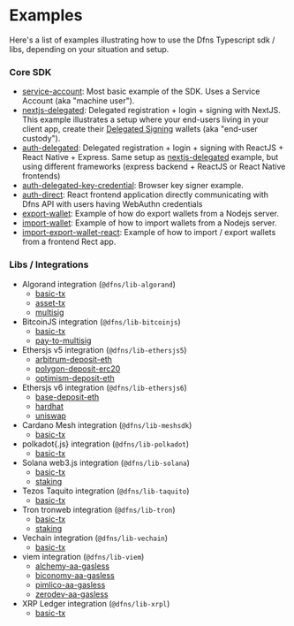 # Examples

Here's a list of examples illustrating how to use the Dfns Typescript sdk / libs, depending on your situation and setup.

### Core SDK

- [service-account](./sdk/service-account): Most basic example of the SDK. Uses a Service Account (aka "machine user").
- [nextjs-delegated](./sdk/nextjs-delegated): Delegated registration + login + signing with NextJS. This example illustrates a setup where your end-users living in your client app, create their [Delegated Signing](https://docs.dfns.co/dfns-docs/advanced-topics/delegated-signing) wallets (aka "end-user custody").
- [auth-delegated](./sdk/auth-delegated): Delegated registration + login + signing with ReactJS + React Native + Express. Same setup as [nextjs-delegated](./sdk/nextjs-delegated) example, but using different frameworks (express backend + ReactJS or React Native frontends)
- [auth-delegated-key-credential](./sdk/auth-delegated-key-credential/): Browser key signer example.
- [auth-direct](./sdk/auth-direct/): React frontend application directly communicating with Dfns API with users having WebAuthn credentials
- [export-wallet](./sdk/export-wallet): Example of how do export wallets from a Nodejs server.
- [import-wallet](./sdk/import-wallet): Example of how to import wallets from a Nodejs server.
- [import-export-wallet-react](./sdk/import-export-wallet-react): Example of how to import / export wallets from a frontend Rect app.

### Libs / Integrations

- Algorand integration (`@dfns/lib-algorand`)
  - [basic-tx](./libs/algorand/basic-tx)
  - [asset-tx](./libs/algorand/asset-tx)
  - [multisig](./libs/algorand/multisig-tx)
- BitcoinJS integration (`@dfns/lib-bitcoinjs`)
  - [basic-tx](./libs/bitcoinjs/basic-tx)
  - [pay-to-multisig](./libs/bitcoinjs/pay-to-multisig)
- Ethersjs v5 integration (`@dfns/lib-ethersjs5`)
  - [arbitrum-deposit-eth](./libs/ethersjs/v5/arbitrum-deposit-eth)
  - [polygon-deposit-erc20](./libs/ethersjs/v5/polygon-deposit-erc20)
  - [optimism-deposit-eth](./libs/ethersjs/v5/optimism-deposit-eth)
- Ethersjs v6 integration (`@dfns/lib-ethersjs6`)
  - [base-deposit-eth](./libs/ethersjs/v6/base-deposit-eth)
  - [hardhat](./libs/ethersjs/v6/hardhat)
  - [uniswap](./libs/ethersjs/v6/uniswap)
- Cardano Mesh integration (`@dfns/lib-meshsdk`)
  - [basic-tx](./libs/meshsdk/basic-tx)
- polkadot{.js} integration (`@dfns/lib-polkadot`)
  - [basic-tx](./libs/polkadot/basic-tx)
- Solana web3.js integration (`@dfns/lib-solana`)
  - [basic-tx](./libs/solana/basic-tx)
  - [staking](./libs/solana/staking)
- Tezos Taquito integration (`@dfns/lib-taquito`)
  - [basic-tx](./libs/taquito/basic-tx)
- Tron tronweb integration (`@dfns/lib-tron`)
  - [basic-tx](./libs/tron/basic-tx)
  - [staking](./libs/tron/staking)
- Vechain integration (`@dfns/lib-vechain`)
  - [basic-tx](./libs/vechain/basic-tx)
- viem integration (`@dfns/lib-viem`)
  - [alchemy-aa-gasless](./libs/viem/alchemy-aa-gasless)
  - [biconomy-aa-gasless](./libs/viem/biconomy-aa-gasless)
  - [pimlico-aa-gasless](./libs/viem/pimlico-aa-gasless)
  - [zerodev-aa-gasless](./libs/viem/zerodev-aa-gasless)
- XRP Ledger integration (`@dfns/lib-xrpl`)
  - [basic-tx](./libs/xrpl/basic-tx)
